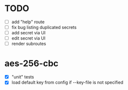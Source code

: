 # TODO

- [ ] add "help" route
- [ ] fix bug listing duplicated secrets
- [ ] add secret via UI
- [ ] edit secret via UI
- [ ] render subroutes

# aes-256-cbc

- [X] "unit" tests
- [X] load default key from config if --key-file is not specified
